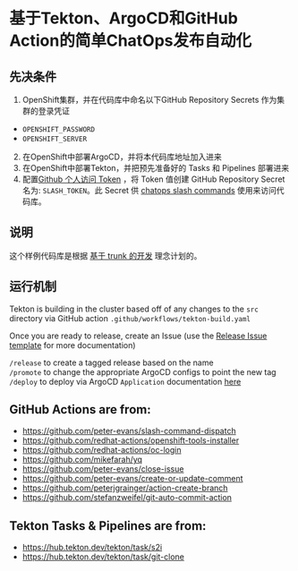 # 基于Tekton、ArgoCD和GitHub Action的简单ChatOps发布自动化

## 先决条件
1. OpenShift集群，并在代码库中命名以下GitHub Repository Secrets 作为集群的登录凭证
  - `OPENSHIFT_PASSWORD`
  - `OPENSHIFT_SERVER`
2. 在OpenShift中部署ArgoCD，并将本代码库地址加入进来
3. 在OpenShift中部署Tekton，并把预先准备好的 Tasks 和 Pipelines 部署进来
4. 配置[Github 个人访问 Token](https://docs.github.com/en/github/authenticating-to-github/creating-a-personal-access-token) ，将 Token 值创建 GitHub Repository Secret 名为: `SLASH_TOKEN`。此 Secret 供 [chatops slash commands](https://github.com/peter-evans/slash-command-dispatch#token) 使用来访问代码库。 

## 说明
这个样例代码库是根据 [基于 trunk 的开发](https://trunkbaseddevelopment.com/) 理念计划的。

## 运行机制

Tekton is building in the cluster based off of any changes to the `src` directory via GitHub action `.github/workflows/tekton-build.yaml`

Once you are ready to release, create an Issue (use the [Release Issue template](https://github.com/shadowmanportfolio/easy-chatops-devopschina-2021/issues/new?assignees=&labels=&template=03_release.md&title=v1.0.0) for more documentation)

`/release` to create a tagged release based on the name</br>
`/promote` to change the appropriate ArgoCD configs to point the new tag</br>
`/deploy` to deploy via ArgoCD `Application` documentation [here](https://argoproj.github.io/argo-cd/getting_started/#6-create-an-application-from-a-git-repository)

## GitHub Actions are from:
- https://github.com/peter-evans/slash-command-dispatch
- https://github.com/redhat-actions/openshift-tools-installer
- https://github.com/redhat-actions/oc-login
- https://github.com/mikefarah/yq
- https://github.com/peter-evans/close-issue
- https://github.com/peter-evans/create-or-update-comment
- https://github.com/peterjgrainger/action-create-branch
- https://github.com/stefanzweifel/git-auto-commit-action 

## Tekton Tasks & Pipelines are from:

- https://hub.tekton.dev/tekton/task/s2i
- https://hub.tekton.dev/tekton/task/git-clone


